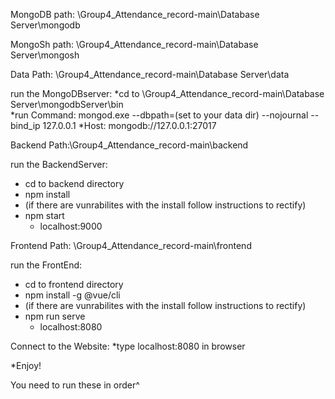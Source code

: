 
MongoDB path: \Group4_Attendance_record-main\Database Server\mongodb

MongoSh path: \Group4_Attendance_record-main\Database Server\mongosh

Data Path: \Group4_Attendance_record-main\Database Server\data

run the MongoDBserver: 
*cd to \Group4_Attendance_record-main\Database Server\mongodbServer\bin\
*run Command: mongod.exe --dbpath=(set to your data dir) --nojournal --bind_ip 127.0.0.1
   *Host: mongodb://127.0.0.1:27017

Backend Path:\Group4_Attendance_record-main\backend

run the BackendServer:
* cd to backend directory
* npm install
* (if there are vunrabilites with the install follow instructions to rectify)
* npm start
  * localhost:9000

Frontend Path: \Group4_Attendance_record-main\frontend

run the FrontEnd:
* cd to frontend directory
* npm install -g @vue/cli
* (if there are vunrabilites with the install follow instructions to rectify)
* npm run serve
  * localhost:8080

Connect to the Website:
*type localhost:8080 in browser

*Enjoy!

You need to run these in order^

